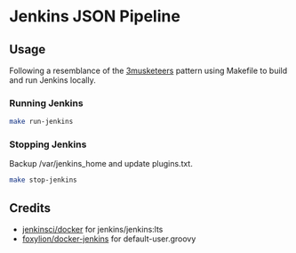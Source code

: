 # Jenkins JSON Pipeline
## Usage
Following a resemblance of the [3musketeers](https://3musketeers.io/) pattern using Makefile to build and run Jenkins locally.
### Running Jenkins
```sh
make run-jenkins
```
### Stopping Jenkins
Backup /var/jenkins_home and update plugins.txt.
```sh
make stop-jenkins
```

## Credits
 - [jenkinsci/docker](https://github.com/jenkinsci/docker) for jenkins/jenkins:lts
 - [foxylion/docker-jenkins](https://github.com/foxylion/docker-jenkins) for default-user.groovy